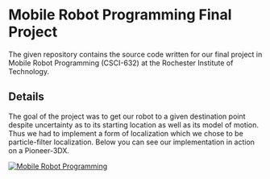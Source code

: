 # Mobile Robot Programming Final Project
The given repository contains the source code written for our final project in Mobile Robot Programming (CSCI-632) at the Rochester Institute of Technology.

## Details
The goal of the project was to get our robot to a given destination point despite uncertainty as to its starting location as well as its model of motion. Thus we had to implement a form of localization which we chose to be particle-filter localization. Below you can see our implementation in action on a Pioneer-3DX.

[![Mobile Robot Programming](http://img.youtube.com/vi/reMMjOel4Ks/0.jpg)](http://www.youtube.com/watch?v=reMMjOel4Ks)
